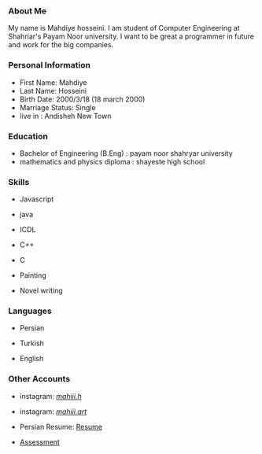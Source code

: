 <img src="" />

### About Me

My name is Mahdiye hosseini.
I am student of Computer Engineering at Shahriar's Payam Noor university. 
I want to be great a programmer in future and work for the big companies.

### Personal Information

- First Name: Mahdiye
- Last Name: Hosseini
- Birth Date: 2000/3/18 (18 march 2000)
- Marriage Status: Single
- live in : Andisheh New Town

### Education

- Bachelor of Engineering (B.Eng) : payam noor shahryar university
- mathematics and physics diploma : shayeste high school

### Skills

+ Javascript

+ java

+ ICDL

+ C++

+ C

+ Painting

+ Novel writing

### Languages

- Persian

- Turkish

- English


### Other Accounts

- instagram: <a href="https://instagram.com/_mahiii.h_?igshid=85009zzs0qxp">_mahiii.h_</a>
- instagram: <a href="https://instagram.com/_mahiii.art_?igshid=843xjbt2wstc"> _mahiii.art_ </a> </li>

- Persian Resume: <a href="https://mahi-hosseini.github.io/Resume-fa/"> Resume </a>

- <a href="https://github.com/mahi-hosseini/PNU_3991_AR/blob/main/_General/XX_CV_CheckList_AR_3991.pdf"> Assessment </a>
